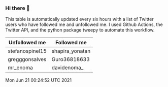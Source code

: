 ### Hi there 👋

This table is automatically updated every six hours with a list of Twitter users who have followed me and unfollowed me. I used Github Actions, the Twitter API, and the python package tweepy to automate this workflow.

| Unfollowed me |  Followed me |
| --- | --- |
|stefanospinel15|shapira_yonatan|
|gregggonsalves|Guro36818633|
|mr_enoma|davidenoma_|
Mon Jun 21 00:24:52 UTC 2021

